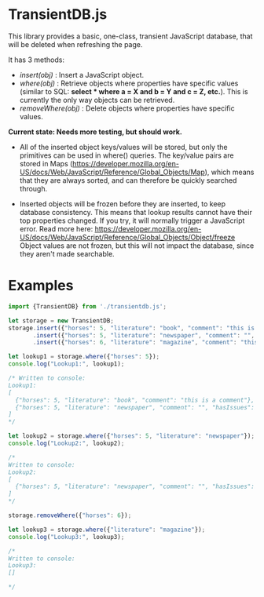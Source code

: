 # TransientDB.js

This library provides a basic, one-class, transient JavaScript database, that will be deleted when refreshing the page.

It has 3 methods:
* *insert(obj)* : Insert a JavaScript object.
* *where(obj)* : Retrieve objects where properties have specific values (similar to SQL: **select * where a = X and b = Y and c = Z, etc.**). This is currently the only way objects can be retrieved.
* *removeWhere(obj)* : Delete objects where properties have specific values.

**Current state: Needs more testing, but should work.**

- All of the inserted object keys/values will be stored, but only the primitives can be used in where() queries. The key/value pairs are stored in Maps (https://developer.mozilla.org/en-US/docs/Web/JavaScript/Reference/Global_Objects/Map), which means that they are always sorted, and can therefore be quickly searched through.

- Inserted objects will be frozen before they are inserted, to keep database consistency. This means that lookup results cannot have their top properties changed. If you try, it will normally trigger a JavaScript error. Read more here: https://developer.mozilla.org/en-US/docs/Web/JavaScript/Reference/Global_Objects/Object/freeze
<br>Object values are not frozen, but this will not impact the database, since they aren't made searchable.

# Examples

```js
import {TransientDB} from './transientdb.js';

let storage = new TransientDB;
storage.insert({"horses": 5, "literature": "book", "comment": "this is a comment"})
       .insert({"horses": 5, "literature": "newspaper", "comment": "", "hasIssues": false})
       .insert({"horses": 6, "literature": "magazine", "comment": "this is also a comment"});

let lookup1 = storage.where({"horses": 5});
console.log("Lookup1:", lookup1);

/* Written to console:
Lookup1:
[
  {"horses": 5, "literature": "book", "comment": "this is a comment"},
  {"horses": 5, "literature": "newspaper", "comment": "", "hasIssues": false}
]
*/

let lookup2 = storage.where({"horses": 5, "literature": "newspaper"});
console.log("Lookup2:", lookup2);

/*
Written to console:
Lookup2:
[
  {"horses": 5, "literature": "newspaper", "comment": "", "hasIssues": false}
]
*/

storage.removeWhere({"horses": 6});

let lookup3 = storage.where({"literature": "magazine"});
console.log("Lookup3:", lookup3);

/*
Written to console:
Lookup3:
[]

*/

```


